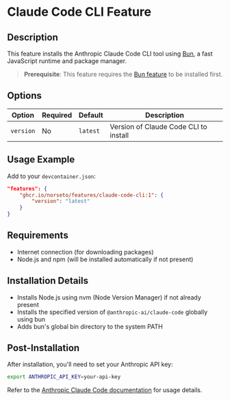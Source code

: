 # Claude Code CLI Feature

## Description

This feature installs the Anthropic Claude Code CLI tool using [Bun](https://bun.sh/), a fast JavaScript runtime and package manager.

> **Prerequisite**: This feature requires the [Bun feature](https://github.com/michidk/devcontainers-features/tree/main/src/bun) to be installed first.

## Options

| Option   | Required | Default | Description                                      |
|----------|----------|---------|--------------------------------------------------|
| `version`| No       | `latest`| Version of Claude Code CLI to install            |

## Usage Example

Add to your `devcontainer.json`:

```json
"features": {
    "ghcr.io/norseto/features/claude-code-cli:1": {
        "version": "latest"
    }
}
```

## Requirements

- Internet connection (for downloading packages)
- Node.js and npm (will be installed automatically if not present)

## Installation Details

- Installs Node.js using nvm (Node Version Manager) if not already present
- Installs the specified version of `@anthropic-ai/claude-code` globally using bun
- Adds bun's global bin directory to the system PATH

## Post-Installation

After installation, you'll need to set your Anthropic API key:

```sh
export ANTHROPIC_API_KEY=your-api-key
```

Refer to the [Anthropic Claude Code documentation](https://docs.anthropic.com/) for usage details.

